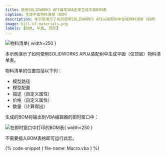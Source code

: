 ```yaml
---
title: 使用SOLIDWORKS API编写VBA宏来生成平面BOM表
caption: 生成平面物料清单（BOM）
description: 本示例演示了如何使用SOLIDWORKS API从装配树中生成物料清单（BOM）
image: bill-of-materials.png
labels: [BOM, 平面, 顶层]
---
```

![物料清单](bill-of-materials.png){ width=250 }

本示例演示了如何使用SOLIDWORKS API从装配树中生成平面（仅顶层）物料清单表。

物料清单的位置包括以下列：

* 模型路径
* 模型配置
* 描述（自定义属性）
* 价格（自定义属性）
* 数量（计算得出）

生成的BOM将输出到VBA编辑器的即时窗口中：

![在即时窗口中打印的BOM表](flat-bom-print.png){ width=250 }

不需要插入BOM表格即可运行此宏。

{% code-snippet { file-name: Macro.vba } %}